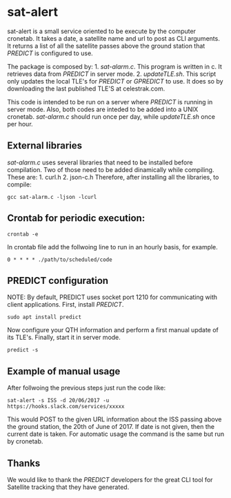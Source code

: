 # sat-alert

sat-alert is a small service oriented to be execute by the computer cronetab. It takes a date, a satellite name and url to post as CLI arguments. It returns a list of all the satellite passes above the ground station that *PREDICT* is configured to use.

The package is composed by:
	1. *sat-alarm.c*. This program is written in c. It retrieves data from *PREDICT* in server mode.
	2. *updateTLE.sh*. This script only updates the local TLE's for *PREDICT* or *GPREDICT* to use. It does so by downloading the last published TLE'S at celestrak.com.

This code is intended to be run on a server where *PREDICT* is running in server mode. Also, both codes are inteded to be added into a UNIX cronetab. *sat-alarm.c* should run once per day, while *updateTLE.sh* once per hour.

## External libraries
*sat-alarm.c* uses several libraries that need to be installed before compilation.
Two of those need to be added dinamically while compiling. These are:
	1. curl.h
	2. json-c.h
Therefore, after installing all the libraries, to compile:
```
gcc sat-alarm.c -ljson -lcurl
```
## Crontab for periodic execution:
```
crontab -e
```
In crontab file add the follwoing line to run in an hourly basis, for example.
```
0 * * * * ./path/to/scheduled/code
```

## PREDICT configuration
NOTE: By default, PREDICT uses socket port 1210 for communicating with client applications.
First, install *PREDICT*.
```
sudo apt install predict
```
Now configure your QTH information and perform a first manual update of its TLE's.
Finally, start it in server mode.

```
predict -s
```
## Example of manual usage
After follwoing the previous steps just run the code like:

```
sat-alert -s ISS -d 20/06/2017 -u https://hooks.slack.com/services/xxxxx
```
This would POST to the given URL information about the ISS passing above the ground station, the 20th of June of 2017.
If date is not given, then the current date is taken.
For automatic usage the command is the same but run by cronetab.

## Thanks
We would like to thank the *PREDICT* developers for the great CLI tool for Satellite tracking that they have generated.